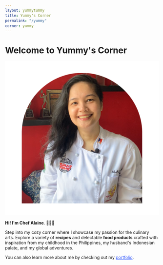 ```yaml
---
layout: yummytummy
title: Yummy's Corner
permalink: "/yummy"
corner: yummy
---
```


<h1>Welcome to Yummy's Corner</h1>
<div class="row bg-dark bg-gradient text-light">
    <div class="col-12 col-lg-3 col-sm-6 col-xs-6 pt-1" ><img src="/assets/images/profile-yummy-chefalaine-transparent.png"></div>
    <div class="col-12 col-lg-9 col-sm-6 col-xs-6 p-3">
    <p><strong>Hi! I'm Chef Alaine</strong>. 👩🏻‍🍳</p> 
    <p>Step into my cozy corner where I showcase my passion for the culinary arts. Explore a variety of <strong>recipes</strong> and delectable <strong>food products</strong> crafted with inspiration from my childhood in the Philippines, my husband's Indonesian palate, and my global adventures.</p>
    <p>You can also learn more about me by checking out my <a href="/chefalaine" style="color: #3d61fd;">portfolio</a>.</p></div></div>